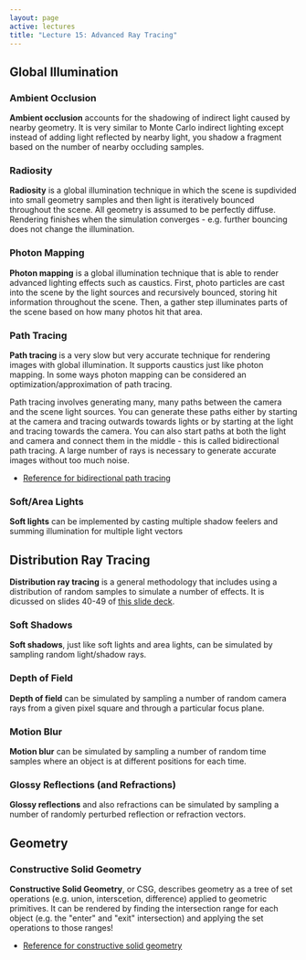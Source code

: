 ```yaml
---
layout: page
active: lectures
title: "Lecture 15: Advanced Ray Tracing"
---
```



## Global Illumination

### Ambient Occlusion

**Ambient occlusion** accounts for the shadowing of indirect light caused by nearby geometry.
It is very similar to Monte Carlo indirect lighting except instead of adding light reflected by nearby light, you shadow a fragment based on the number of nearby occluding samples.


### Radiosity

**Radiosity** is a global illumination technique in which the scene is supdivided into small geometry samples and then light is iteratively bounced throughout the scene.
All geometry is assumed to be perfectly diffuse.
Rendering finishes when the simulation converges - e.g. further bouncing does not change the illumination.


### Photon Mapping

**Photon mapping** is a global illumination technique that is able to render advanced lighting effects such as caustics.
First, photo particles are cast into the scene by the light sources and recursively bounced, storing hit information throughout the scene.
Then, a gather step illuminates parts of the scene based on how many photos hit that area.


### Path Tracing

**Path tracing** is a very slow but very accurate technique for rendering images with global illumination.
It supports caustics just like photon mapping.
In some ways photon mapping can be considered an optimization/approximation of path tracing.

Path tracing involves generating many, many paths between the camera and the scene light sources.
You can generate these paths either by starting at the camera and tracing outwards towards lights
or by starting at the light and tracing towards the camera.
You can also start paths at both the light and camera and connect them in the middle - this is called bidirectional path tracing.
A large number of rays is necessary to generate accurate images without too much noise.

- [Reference for bidirectional path tracing](https://graphics.stanford.edu/courses/cs348b-03/papers/veach-chapter10.pdf)


### Soft/Area Lights

**Soft lights** can be implemented by casting multiple shadow feelers and summing illumination for multiple light vectors



## Distribution Ray Tracing

**Distribution ray tracing** is a general methodology that includes using a distribution of random samples to simulate a number of effects.
It is dicussed on slides 40-49 of [this slide deck](https://docs.google.com/presentation/d/1FaixfnT0TACwkWryQnqlD7PtdMg8eaSW7YKDKegKAW0/edit?usp=sharing).

### Soft Shadows

**Soft shadows**, just like soft lights and area lights, can be simulated by sampling random light/shadow rays.

### Depth of Field

**Depth of field** can be simulated by sampling a number of random camera rays from a given pixel square and through a particular focus plane.

### Motion Blur

**Motion blur** can be simulated by sampling a number of random time samples where an object is at different positions for each time.

### Glossy Reflections (and Refractions)

**Glossy reflections** and also refractions can be simulated by sampling a number of randomly perturbed reflection or refraction vectors.



## Geometry

### Constructive Solid Geometry

**Constructive Solid Geometry**, or CSG, describes geometry as a tree of set operations (e.g. union, interscetion, difference) applied to geometric primitives.
It can be rendered by finding the intersection range for each object (e.g. the "enter" and "exit" intersection) and applying the set operations to those ranges!

- [Reference for constructive solid geometry](http://web.cse.ohio-state.edu/~parent.1/classes/681/Lectures/19.RayTracingCSG.pdf)
